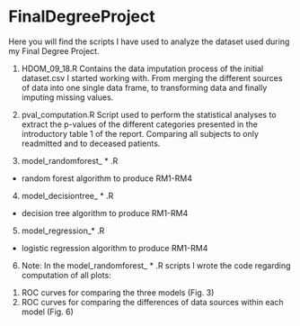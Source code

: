 # FinalDegreeProject
Here you will find the scripts I have used to analyze the dataset used during my Final Degree Project.

1. HDOM_09_18.R
Contains the data imputation process of the initial dataset.csv I started working with. From merging the different sources of data into one single data frame, to transforming data and finally imputing missing values.

2. pval_computation.R
Script used to perform the statistical analyses to extract the p-values of the different categories presented in the introductory table 1 of the report. Comparing all subjects to only readmitted and to deceased patients.

3. model_randomforest_ * .R
  - random forest algorithm to produce RM1-RM4

4. model_decisiontree_ * .R
  - decision tree algorithm to produce RM1-RM4

5. model_regression_* .R
  - logistic regression algorithm to produce RM1-RM4

6. Note: In the model_randomforest_ * .R scripts I wrote the code regarding computation of all plots:
  1) ROC curves for comparing the three models (Fig. 3)
  2) ROC curves for comparing the differences of data sources within each model (Fig. 6)
